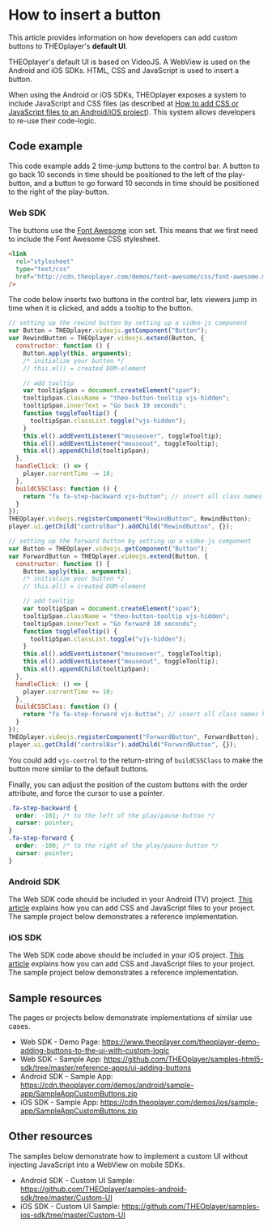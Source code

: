 # How to insert a button

This article provides information on how developers can add custom buttons to THEOplayer's **default UI**.

THEOplayer's default UI is based on VideoJS. A WebView is used on the Android and iOS SDKs. HTML, CSS and JavaScript is used to insert a button.

When using the Android or iOS SDKs, THEOplayer exposes a system to include JavaScript and CSS files (as described at [How to add CSS or JavaScript files to an Android/iOS project](../../faq/01-how-to-add-css-or-javascript-files-to-android-ios.md)). This system allows developers to re-use their code-logic.

## Code example

This code example adds 2 time-jump buttons to the control bar. A button to go back 10 seconds in time should be positioned to the left of the play-button, and a button to go forward 10 seconds in time should be positioned to the right of the play-button.

### Web SDK

The buttons use the [Font Awesome](http://fontawesome.io/) icon set. This means that we first need to include the Font Awesome CSS stylesheet.

```html
<link
  rel="stylesheet"
  type="text/css"
  href="http://cdn.theoplayer.com/demos/font-awesome/css/font-awesome.min.css"
/>
```

The code below inserts two buttons in the control bar, lets viewers jump in time when it is clicked, and adds a tooltip to the button.

```js
// setting up the rewind button by setting up a video-js component
var Button = THEOplayer.videojs.getComponent("Button");
var RewindButton = THEOplayer.videojs.extend(Button, {
  constructor: function () {
    Button.apply(this, arguments);
    /* initialize your button */
    // this.el() = created DOM-element

    // add tooltip
    var tooltipSpan = document.createElement("span");
    tooltipSpan.className = "theo-button-tooltip vjs-hidden";
    tooltipSpan.innerText = "Go back 10 seconds";
    function toggleTooltip() {
      tooltipSpan.classList.toggle("vjs-hidden");
    }
    this.el().addEventListener("mouseover", toggleTooltip);
    this.el().addEventListener("mouseout", toggleTooltip);
    this.el().appendChild(tooltipSpan);
  },
  handleClick: () => {
    player.currentTime -= 10;
  },
  buildCSSClass: function () {
    return "fa fa-step-backward vjs-button"; // insert all class names here
  }
});
THEOplayer.videojs.registerComponent("RewindButton", RewindButton);
player.ui.getChild("controlBar").addChild("RewindButton", {});

// setting up the forward button by setting up a video-js component
var Button = THEOplayer.videojs.getComponent("Button");
var ForwardButton = THEOplayer.videojs.extend(Button, {
  constructor: function () {
    Button.apply(this, arguments);
    /* initialize your button */
    // this.el() = created DOM-element

    // add tooltip
    var tooltipSpan = document.createElement("span");
    tooltipSpan.className = "theo-button-tooltip vjs-hidden";
    tooltipSpan.innerText = "Go forward 10 seconds";
    function toggleTooltip() {
      tooltipSpan.classList.toggle("vjs-hidden");
    }
    this.el().addEventListener("mouseover", toggleTooltip);
    this.el().addEventListener("mouseout", toggleTooltip);
    this.el().appendChild(tooltipSpan);
  },
  handleClick: () => {
    player.currentTime += 10;
  },
  buildCSSClass: function () {
    return "fa fa-step-forward vjs-button"; // insert all class names here
  }
});
THEOplayer.videojs.registerComponent("ForwardButton", ForwardButton);
player.ui.getChild("controlBar").addChild("ForwardButton", {});
```

You could add `vjs-control` to the return-string of `buildCSSClass` to make the button more similar to the default buttons.

Finally, you can adjust the position of the custom buttons with the order attribute, and force the cursor to use a pointer.

```css
.fa-step-backward {
  order: -101; /* to the left of the play/pause-button */
  cursor: pointer;
}
.fa-step-forward {
  order: -100; /* to the right of the play/pause-button */
  cursor: pointer;
}
```

### Android SDK

The Web SDK code should be included in your Android (TV) project. [This article](../../faq/01-how-to-add-css-or-javascript-files-to-android-ios.md) explains how you can add CSS and JavaScript files to your project. The sample project below demonstrates a reference implementation.

### iOS SDK

The Web SDK code above should be included in your iOS project. [This article](../../faq/01-how-to-add-css-or-javascript-files-to-android-ios.md) explains how you can add CSS and JavaScript files to your project. The sample project below demonstrates a reference implementation.

## Sample resources

The pages or projects below demonstrate implementations of similar use cases.

- Web SDK - Demo Page: https://www.theoplayer.com/theoplayer-demo-adding-buttons-to-the-ui-with-custom-logic
- Web SDK - Sample App: https://github.com/THEOplayer/samples-html5-sdk/tree/master/reference-apps/ui-adding-buttons
- Android SDK - Sample App: https://cdn.theoplayer.com/demos/android/sample-app/SampleAppCustomButtons.zip
- iOS SDK - Sample App: https://cdn.theoplayer.com/demos/ios/sample-app/SampleAppCustomButtons.zip

## Other resources

The samples below demonstrate how to implement a custom UI without injecting JavaScript into a WebView on mobile SDKs.

- Android SDK - Custom UI Sample: https://github.com/THEOplayer/samples-android-sdk/tree/master/Custom-UI
- iOS SDK - Custom UI Sample: https://github.com/THEOplayer/samples-ios-sdk/tree/master/Custom-UI
